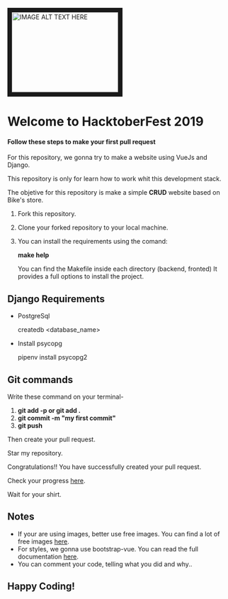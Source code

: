<img src="https://hacktoberfest.digitalocean.com/assets/logo-hf19-header-8245176fe235ab5d942c7580778a914110fa06a23c3d55bf40e2d061809d8785.svg"
alt="IMAGE ALT TEXT HERE" width="240" height="180" border="10"/>

# Welcome to HacktoberFest 2019

#### Follow these steps to make your first pull request

For this repository, we gonna try to make a website using VueJs and Django.

This repository is only for learn how to work whit this development stack.

The objetive for this repository is make a simple **CRUD** website based on Bike's store.

1. Fork this repository.

2. Clone your forked repository to your local machine.

3. You can install the requirements using the comand:

   **make help**

   You can find the Makefile inside each directory (backend, fronted)
   It provides a full options to install the project.

## Django Requirements

- PostgreSql

  createdb <database_name>

- Install psycopg

  pipenv install psycopg2

## Git commands

Write these command on your terminal-

1. **git add -p or git add .**
2. **git commit -m "my first commit"**
3. **git push**

Then create your pull request.

Star my repository.

Congratulations!! You have successfully created your pull request.

Check your progress [here](https://hacktoberfest.digitalocean.com/profile).

Wait for your shirt.

## Notes

- If your are using images, better use free images. You can find a lot of free images [here](https://pixabay.com/).
- For styles, we gonna use bootstrap-vue. You can read the full documentation [here](https://bootstrap-vue.js.org/docs/).
- You can comment your code, telling what you did and why..

## Happy Coding!
